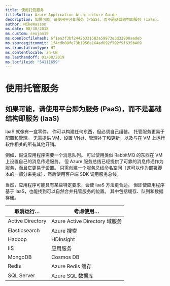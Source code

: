 ```yaml
---
title: 使用托管服务
titleSuffix: Azure Application Architecture Guide
description: 如果可能，请使用平台即服务 (PaaS)，而不是基础结构即服务 (IaaS)。
author: MikeWasson
ms.date: 08/30/2018
ms.custom: seojan19
ms.openlocfilehash: 6f1ea3f3bf2442b331583a59973e3d32908aadeb
ms.sourcegitcommit: 1f4cdb08fe73b1956e164ad692f792f9f635b409
ms.translationtype: HT
ms.contentlocale: zh-CN
ms.lasthandoff: 01/08/2019
ms.locfileid: "54111659"
---
```

# <a name="use-managed-services"></a>使用托管服务

## <a name="when-possible-use-platform-as-a-service-paas-rather-than-infrastructure-as-a-service-iaas"></a>如果可能，请使用平台即为服务 (PaaS)，而不是基础结构即服务 (IaaS)

IaaS 就像有一盒零件。 你可以构建任何东西，但必须自己组装。 托管服务更易于配置和管理。 无需提供 VM、设置 VNet、管理补丁和更新，以及与在 VM 上运行软件相关的所有其他开销。

例如，假设应用程序需要一个消息队列。 可以使用类似 RabbitMQ 的东西在 VM 上设置自己的消息传递服务。 但 Azure 服务总线已经提供了可靠的消息传递作为服务，而且它更易于设置。 只需创建一个服务总线命名空间（这可以作为部署脚本的一部分来完成），然后使用客户端 SDK 调用服务总线。

当然，应用程序可能具有某些特定要求，会使 IaaS 方法更合适。 但即使应用程序基于 IaaS，也能找到可以自然合并托管服务的位置。 其中包括缓存、队列和数据存储。

| 取消运行… | 考虑使用… |
|-----------------------|-------------|
| Active Directory | Azure Active Directory 域服务 |
| Elasticsearch | Azure 搜索 |
| Hadoop | HDInsight |
| IIS | 应用服务 |
| MongoDB | Cosmos DB |
| Redis | Azure Redis 缓存 |
| SQL Server | Azure SQL 数据库 |
